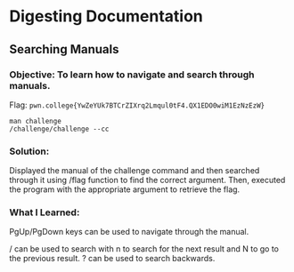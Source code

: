 # Digesting Documentation
## Searching Manuals

### Objective: To learn how to navigate and search through manuals.

Flag: `pwn.college{YwZeYUk7BTCrZIXrq2Lmqul0tF4.QX1EDO0wiM1EzNzEzW}`

```
man challenge
/challenge/challenge --cc
```

### Solution:

Displayed the manual of the challenge command and then searched through it using /flag function to find the correct argument. Then, executed the program with the appropriate argument to retrieve the flag.

### What I Learned: 

PgUp/PgDown keys can be used to navigate through the manual.

/ can be used to search with n to search for the next result and N to go to the previous result. ? can be used to search backwards.